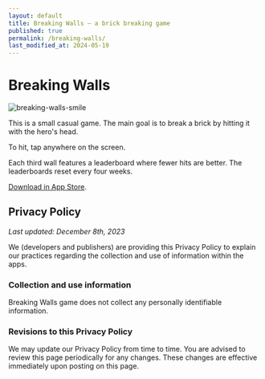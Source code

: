 ```yaml
---
layout: default
title: Breaking Walls — a brick breaking game 
published: true
permalink: /breaking-walls/
last_modified_at: 2024-05-19
---
```

# Breaking Walls

![breaking-walls-smile](https://github.com/Azonaz/azonaz.github.io/assets/125258194/584cbb3d-84ed-466b-b64e-0d2ccc121ebc)


This is a small casual game. The main goal is to break a brick by hitting it with the hero's head.

To hit, tap anywhere on the screen.

Each third wall features a leaderboard where fewer hits are better. The leaderboards reset every four weeks.

[Download in App Store](https://apps.apple.com/cy/app/breaking-walls-casual-game/id6477328289).

## Privacy Policy
_Last updated: December 8th, 2023_

We (developers and publishers)
are providing this Privacy Policy
to explain our practices regarding the collection and use of information within the apps.

### Collection and use information

Breaking Walls game does not collect any personally identifiable information.

### Revisions to this Privacy Policy

We may update our Privacy Policy from time to time.
You are advised to review this page periodically for any changes.
These changes are effective immediately upon posting on this page.
